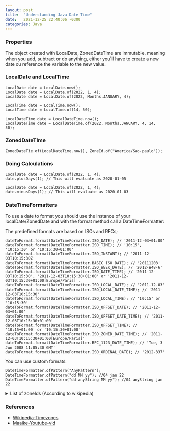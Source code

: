 ```yaml
---
layout: post
title:  "Understanding Java Date Time"
date:   2021-12-25 22:40:06 -0300
categories: Java
---
```


### Properties ###

The object created with LocalDate, ZonedDateTime are immutable, meaning when you add, subtract or do anything, either you`ll have to create a new date ou reference the variable to the new value.

### LocalDate and LocalTime ###

```
LocalDate date = LocalDate.now();
LocalDate date = LocalDate.of(2022, 1, 4);
LocalDate date = LocalDate.of(2022, Months.JANUARY, 4);
```

```
LocalTime date = LocalTime.now();
LocalTime date = LocalTime.of(14, 50);
```


```
LocalDateTime date = LocalDateTime.now();
LocalDateTime date = LocalDateTime.of(2022, Months.JANUARY, 4, 14, 50);
```


### ZonedDateTIme ###

```
ZonedDateTie.of(LocalDateTime.now(), ZoneId.of("America/Sao-paulo"));
```

### Doing Calculations ###

```
LocalDate date = LocalDate.of(2022, 1, 4);
date.plusDays(1); // This will evaluate as 2020-01-05
```

```
LocalDate date = LocalDate.of(2022, 1, 4);
date.minusDays(1); // This will evaluate as 2020-01-03
```


### DateTimeFormatters ###


To use a date to format you should use the instance of your localDate/ZonedDate and with the format method call a DateTimeFormatter:

The predefined formats are based on ISOs and RFCs;

```
dateToFormat.format(DateTimeFormatter.ISO_DATE); // '2011-12-03+01:00'
dateToFormat.format(DateTimeFormatter.ISO_TIME); // '10:15', '10:15:30' or '10:15:30+01:00'
dateToFormat.format(DateTimeFormatter.ISO_INSTANT); // '2011-12-03T10:15:30Z'
dateToFormat.format(DateTimeFormatter.BASIC_ISO_DATE); // '20111203'
dateToFormat.format(DateTimeFormatter.ISO_WEEK_DATE); // '2012-W48-6'
dateToFormat.format(DateTimeFormatter.ISO_DATE_TIME); // '2011-12-03T10:15:30', '2011-12-03T10:15:30+01:00' or '2011-12-03T10:15:30+01:00[Europe/Paris]'.
dateToFormat.format(DateTimeFormatter.ISO_LOCAL_DATE); // '2011-12-03'
dateToFormat.format(DateTimeFormatter.ISO_LOCAL_DATE_TIME); // '2011-12-03T10:15:30'
dateToFormat.format(DateTimeFormatter.ISO_LOCAL_TIME); // '10:15' or '10:15:30'
dateToFormat.format(DateTimeFormatter.ISO_OFFSET_DATE); // '2011-12-03+01:00'
dateToFormat.format(DateTimeFormatter.ISO_OFFSET_DATE_TIME); // '2011-12-03T10:15:30+01:00'
dateToFormat.format(DateTimeFormatter.ISO_OFFSET_TIME); // '10:15+01:00' or '10:15:30+01:00'
dateToFormat.format(DateTimeFormatter.ISO_ZONED_DATE_TIME); // '2011-12-03T10:15:30+01:00[Europe/Paris]'
dateToFormat.format(DateTimeFormatter.RFC_1123_DATE_TIME); // 'Tue, 3 Jun 2008 11:05:30 GMT'
dateToFormat.format(DateTimeFormatter.ISO_ORDINAL_DATE); // '2012-337'
```

You can use custom formats:

```
DateTimeFormatter.ofPattern("AnyPattern");
DateTimeFormatter.ofPattern("dd MM yy"); //04 jan 22
DateTimeFormatter.ofPattern("dd anyString MM yy"); //04 anyString jan 22
```

<details>
    <summary>List of zoneIds (According to wikipedia)</summary>

* Africa/Abidjan
* Africa/Accra
* Africa/Addis_Ababa
* Africa/Algiers
* Africa/Asmara
* Africa/Asmera
* Africa/Bamako
* Africa/Bangui
* Africa/Banjul
* Africa/Bissau
* Africa/Blantyre
* Africa/Brazzaville
* Africa/Bujumbura
* Africa/Cairo
* Africa/Casablanca
* Africa/Ceuta
* Africa/Conakry
* Africa/Dakar
* Africa/Dar_es_Salaam
* Africa/Djibouti
* Africa/Douala
* Africa/El_Aaiun
* Africa/Freetown
* Africa/Gaborone
* Africa/Harare
* Africa/Johannesburg
* Africa/Juba
* Africa/Kampala
* Africa/Khartoum
* Africa/Kigali
* Africa/Kinshasa
* Africa/Lagos
* Africa/Libreville
* Africa/Lome
* Africa/Luanda
* Africa/Lubumbashi
* Africa/Lusaka
* Africa/Malabo
* Africa/Maputo
* Africa/Maseru
* Africa/Mbabane
* Africa/Mogadishu
* Africa/Monrovia
* Africa/Nairobi
* Africa/Ndjamena
* Africa/Niamey
* Africa/Nouakchott
* Africa/Ouagadougou
* Africa/Porto-Novo
* Africa/Sao_Tome
* Africa/Timbuktu
* Africa/Tripoli
* Africa/Tunis
* Africa/Windhoek
* America/Adak
* America/Anchorage
* America/Anguilla
* America/Antigua
* America/Araguaina
* America/Argentina/Buenos_Aires
* America/Argentina/Catamarca
* America/Argentina/ComodRivadavia
* America/Argentina/Cordoba
* America/Argentina/Jujuy
* America/Argentina/La_Rioja
* America/Argentina/Mendoza
* America/Argentina/Rio_Gallegos
* America/Argentina/Salta
* America/Argentina/San_Juan
* America/Argentina/San_Luis
* America/Argentina/Tucuman
* America/Argentina/Ushuaia
* America/Aruba
* America/Asuncion
* America/Atikokan
* America/Atka
* America/Bahia
* America/Bahia_Banderas
* America/Barbados
* America/Belem
* America/Belize
* America/Blanc-Sablon
* America/Boa_Vista
* America/Bogota
* America/Boise
* America/Buenos_Aires
* America/Cambridge_Bay
* America/Campo_Grande
* America/Cancun
* America/Caracas
* America/Catamarca
* America/Cayenne
* America/Cayman
* America/Chicago
* America/Chihuahua
* America/Coral_Harbour
* America/Cordoba
* America/Costa_Rica
* America/Creston
* America/Cuiaba
* America/Curacao
* America/Danmarkshavn
* America/Dawson
* America/Dawson_Creek
* America/Denver
* America/Detroit
* America/Dominica
* America/Edmonton
* America/Eirunepe
* America/El_Salvador
* America/Ensenada
* America/Fort_Nelson
* America/Fort_Wayne
* America/Fortaleza
* America/Glace_Bay
* America/Godthab
* America/Goose_Bay
* America/Grand_Turk
* America/Grenada
* America/Guadeloupe
* America/Guatemala
* America/Guayaquil
* America/Guyana
* America/Halifax
* America/Havana
* America/Hermosillo
* America/Indiana/Indianapolis
* America/Indiana/Knox
* America/Indiana/Marengo
* America/Indiana/Petersburg
* America/Indiana/Tell_City
* America/Indiana/Vevay
* America/Indiana/Vincennes
* America/Indiana/Winamac
* America/Indianapolis
* America/Inuvik
* America/Iqaluit
* America/Jamaica
* America/Jujuy
* America/Juneau
* America/Kentucky/Louisville
* America/Kentucky/Monticello
* America/Knox_IN
* America/Kralendijk
* America/La_Paz
* America/Lima
* America/Los_Angeles
* America/Louisville
* America/Lower_Princes
* America/Maceio
* America/Managua
* America/Manaus
* America/Marigot
* America/Martinique
* America/Matamoros
* America/Mazatlan
* America/Mendoza
* America/Menominee
* America/Merida
* America/Metlakatla
* America/Mexico_City
* America/Miquelon
* America/Moncton
* America/Monterrey
* America/Montevideo
* America/Montreal
* America/Montserrat
* America/Nassau
* America/New_York
* America/Nipigon
* America/Nome
* America/Noronha
* America/North_Dakota/Beulah
* America/North_Dakota/Center
* America/North_Dakota/New_Salem
* America/Nuuk
* America/Ojinaga
* America/Panama
* America/Pangnirtung
* America/Paramaribo
* America/Phoenix
* America/Port-au-Prince
* America/Port_of_Spain
* America/Porto_Acre
* America/Porto_Velho
* America/Puerto_Rico
* America/Punta_Arenas
* America/Rainy_River
* America/Rankin_Inlet
* America/Recife
* America/Regina
* America/Resolute
* America/Rio_Branco
* America/Rosario
* America/Santa_Isabel
* America/Santarem
* America/Santiago
* America/Santo_Domingo
* America/Sao_Paulo
* America/Scoresbysund
* America/Shiprock
* America/Sitka
* America/St_Barthelemy
* America/St_Johns
* America/St_Kitts
* America/St_Lucia
* America/St_Thomas
* America/St_Vincent
* America/Swift_Current
* America/Tegucigalpa
* America/Thule
* America/Thunder_Bay
* America/Tijuana
* America/Toronto
* America/Tortola
* America/Vancouver
* America/Virgin
* America/Whitehorse
* America/Winnipeg
* America/Yakutat
* America/Yellowknife
* Antarctica/Casey
* Antarctica/Davis
* Antarctica/DumontDUrville
* Antarctica/Macquarie
* Antarctica/Mawson
* Antarctica/McMurdo
* Antarctica/Palmer
* Antarctica/Rothera
* Antarctica/South_Pole
* Antarctica/Syowa
* Antarctica/Troll
* Antarctica/Vostok
* Arctic/Longyearbyen
* Asia/Aden
* Asia/Almaty
* Asia/Amman
* Asia/Anadyr
* Asia/Aqtau
* Asia/Aqtobe
* Asia/Ashgabat
* Asia/Ashkhabad
* Asia/Atyrau
* Asia/Baghdad
* Asia/Bahrain
* Asia/Baku
* Asia/Bangkok
* Asia/Barnaul
* Asia/Beirut
* Asia/Bishkek
* Asia/Brunei
* Asia/Calcutta
* Asia/Chita
* Asia/Choibalsan
* Asia/Chongqing
* Asia/Chungking
* Asia/Colombo
* Asia/Dacca
* Asia/Damascus
* Asia/Dhaka
* Asia/Dili
* Asia/Dubai
* Asia/Dushanbe
* Asia/Famagusta
* Asia/Gaza
* Asia/Harbin
* Asia/Hebron
* Asia/Ho_Chi_Minh
* Asia/Hong_Kong
* Asia/Hovd
* Asia/Irkutsk
* Asia/Istanbul
* Asia/Jakarta
* Asia/Jayapura
* Asia/Jerusalem
* Asia/Kabul
* Asia/Kamchatka
* Asia/Karachi
* Asia/Kashgar
* Asia/Kathmandu
* Asia/Katmandu
* Asia/Khandyga
* Asia/Kolkata
* Asia/Krasnoyarsk
* Asia/Kuala_Lumpur
* Asia/Kuching
* Asia/Kuwait
* Asia/Macao
* Asia/Macau
* Asia/Magadan
* Asia/Makassar
* Asia/Manila
* Asia/Muscat
* Asia/Nicosia
* Asia/Novokuznetsk
* Asia/Novosibirsk
* Asia/Omsk
* Asia/Oral
* Asia/Phnom_Penh
* Asia/Pontianak
* Asia/Pyongyang
* Asia/Qatar
* Asia/Qostanay
* Asia/Qyzylorda
* Asia/Rangoon
* Asia/Riyadh
* Asia/Saigon
* Asia/Sakhalin
* Asia/Samarkand
* Asia/Seoul
* Asia/Shanghai
* Asia/Singapore
* Asia/Srednekolymsk
* Asia/Taipei
* Asia/Tashkent
* Asia/Tbilisi
* Asia/Tehran
* Asia/Tel_Aviv
* Asia/Thimbu
* Asia/Thimphu
* Asia/Tokyo
* Asia/Tomsk
* Asia/Ujung_Pandang
* Asia/Ulaanbaatar
* Asia/Ulan_Bator
* Asia/Urumqi
* Asia/Ust-Nera
* Asia/Vientiane
* Asia/Vladivostok
* Asia/Yakutsk
* Asia/Yangon
* Asia/Yekaterinburg
* Asia/Yerevan
* Atlantic/Azores
* Atlantic/Bermuda
* Atlantic/Canary
* Atlantic/Cape_Verde
* Atlantic/Faeroe
* Atlantic/Faroe
* Atlantic/Jan_Mayen
* Atlantic/Madeira
* Atlantic/Reykjavik
* Atlantic/South_Georgia
* Atlantic/St_Helena
* Atlantic/Stanley
* Australia/ACT
* Australia/Adelaide
* Australia/Brisbane
* Australia/Broken_Hill
* Australia/Canberra
* Australia/Currie
* Australia/Darwin
* Australia/Eucla
* Australia/Hobart
* Australia/LHI
* Australia/Lindeman
* Australia/Lord_Howe
* Australia/Melbourne
* Australia/North
* Australia/NSW
* Australia/Perth
* Australia/Queensland
* Australia/South
* Australia/Sydney
* Australia/Tasmania
* Australia/Victoria
* Australia/West
* Australia/Yancowinna
* Brazil/Acre
* Brazil/DeNoronha
* Brazil/East
* Brazil/West
* Canada/Atlantic
* Canada/Central
* Canada/Eastern
* Canada/Mountain
* Canada/Newfoundland
* Canada/Pacific
* Canada/Saskatchewan
* Canada/Yukon
* CET
* Chile/Continental
* Chile/EasterIsland
* CST6CDT
* Cuba
* EET
* Egypt
* Eire
* EST
* EST5EDT
* Etc/GMT
* Etc/GMT+0
* Etc/GMT+1
* Etc/GMT+10
* Etc/GMT+11
* Etc/GMT+12
* Etc/GMT+2
* Etc/GMT+3
* Etc/GMT+4
* Etc/GMT+5
* Etc/GMT+6
* Etc/GMT+7
* Etc/GMT+8
* Etc/GMT+9
* Etc/GMT-0
* Etc/GMT-1
* Etc/GMT-10
* Etc/GMT-11
* Etc/GMT-12
* Etc/GMT-13
* Etc/GMT-14
* Etc/GMT-2
* Etc/GMT-3
* Etc/GMT-4
* Etc/GMT-5
* Etc/GMT-6
* Etc/GMT-7
* Etc/GMT-8
* Etc/GMT-9
* Etc/GMT0
* Etc/Greenwich
* Etc/UCT
* Etc/Universal
* Etc/UTC
* Etc/Zulu
* Europe/Amsterdam
* Europe/Andorra
* Europe/Astrakhan
* Europe/Athens
* Europe/Belfast
* Europe/Belgrade
* Europe/Berlin
* Europe/Bratislava
* Europe/Brussels
* Europe/Bucharest
* Europe/Budapest
* Europe/Busingen
* Europe/Chisinau
* Europe/Copenhagen
* Europe/Dublin
* Europe/Gibraltar
* Europe/Guernsey
* Europe/Helsinki
* Europe/Isle_of_Man
* Europe/Istanbul
* Europe/Jersey
* Europe/Kaliningrad
* Europe/Kiev
* Europe/Kirov
* Europe/Lisbon
* Europe/Ljubljana
* Europe/London
* Europe/Luxembourg
* Europe/Madrid
* Europe/Malta
* Europe/Mariehamn
* Europe/Minsk
* Europe/Monaco
* Europe/Moscow
* Europe/Nicosia
* Europe/Oslo
* Europe/Paris
* Europe/Podgorica
* Europe/Prague
* Europe/Riga
* Europe/Rome
* Europe/Samara
* Europe/San_Marino
* Europe/Sarajevo
* Europe/Saratov
* Europe/Simferopol
* Europe/Skopje
* Europe/Sofia
* Europe/Stockholm
* Europe/Tallinn
* Europe/Tirane
* Europe/Tiraspol
* Europe/Ulyanovsk
* Europe/Uzhgorod
* Europe/Vaduz
* Europe/Vatican
* Europe/Vienna
* Europe/Vilnius
* Europe/Volgograd
* Europe/Warsaw
* Europe/Zagreb
* Europe/Zaporozhye
* Europe/Zurich
* Factory
* GB
* GB-Eire
* GMT
* GMT+0
* GMT-0
* GMT0
* Greenwich
* Hongkong
* HST
* Iceland
* Indian/Antananarivo
* Indian/Chagos
* Indian/Christmas
* Indian/Cocos
* Indian/Comoro
* Indian/Kerguelen
* Indian/Mahe
* Indian/Maldives
* Indian/Mauritius
* Indian/Mayotte
* Indian/Reunion
* Iran
* Israel
* Jamaica
* Japan
* Kwajalein
* Libya
* MET
* Mexico/BajaNorte
* Mexico/BajaSur
* Mexico/General
* MST
* MST7MDT
* Navajo
* NZ
* NZ-CHAT
* Pacific/Apia
* Pacific/Auckland
* Pacific/Bougainville
* Pacific/Chatham
* Pacific/Chuuk
* Pacific/Easter
* Pacific/Efate
* Pacific/Enderbury
* Pacific/Fakaofo
* Pacific/Fiji
* Pacific/Funafuti
* Pacific/Galapagos
* Pacific/Gambier
* Pacific/Guadalcanal
* Pacific/Guam
* Pacific/Honolulu
* Pacific/Johnston
* Pacific/Kanton
* Pacific/Kiritimati
* Pacific/Kosrae
* Pacific/Kwajalein
* Pacific/Majuro
* Pacific/Marquesas
* Pacific/Midway
* Pacific/Nauru
* Pacific/Niue
* Pacific/Norfolk
* Pacific/Noumea
* Pacific/Pago_Pago
* Pacific/Palau
* Pacific/Pitcairn
* Pacific/Pohnpei
* Pacific/Ponape
* Pacific/Port_Moresby
* Pacific/Rarotonga
* Pacific/Saipan
* Pacific/Samoa
* Pacific/Tahiti
* Pacific/Tarawa
* Pacific/Tongatapu
* Pacific/Truk
* Pacific/Wake
* Pacific/Wallis
* Pacific/Yap
* Poland
* Portugal
* PRC
* PST8PDT
* ROC
* ROK
* Singapore
* Turkey
* UCT
* Universal
* US/Alaska
* US/Aleutian
* US/Arizona
* US/Central
* US/East-Indiana
* US/Eastern
* US/Hawaii
* US/Indiana-Starke
* US/Michigan
* US/Mountain
* US/Pacific
* US/Samoa
* UTC
* W-SU
* WET
* Zulu
</details>
  

### References ###
* [Wikipedia-Timezones]
* [Maaike-Youtube-vid]


[Maaike-Youtube-vid]: youtube.com/watch?v=0XgdX5hDL4U
[Wikipedia-Timezones]: https://en.wikipedia.org/wiki/List_of_tz_database_time_zones
[bundler.io]: https://bundler.io
[homebrew install]: https://brew.sh/
[jekyll-docs]: https://jekyllrb.com/docs/home
[jekyll-gh]:   https://github.com/jekyll/jekyll
[jekyll-talk]: https://talk.jekyllrb.com/
[ref-slackify-1]: https://stackify.com/install-ruby-on-your-mac-everything-you-need-to-get-going/
[ref-jekyllinstall-2]: https://medium.com/20percentwork/creating-your-blog-for-free-using-jekyll-github-pages-dba37272730a
[ref-jekyllwebstorm-3]: https://hadihariri.com/2014/01/04/using-webstorm-to-maintain-a-jekyll-site/
[ref-jekylldocs-4]: https://jekyllrb.com/docs/
[ref-jekyllshowcases-5]: https://jekyllrb.com/showcase/
[ref-jekyll-troubleshooting-6]: https://stackoverflow.com/questions/8146249/jekyll-command-not-found
[ref-jekyll-troubleshooting-7]: https://help.github.com/en/github/working-with-github-pages/about-jekyll-build-errors-for-github-pages-sites
[ref-jekyll-troubleshooting-8]: https://help.github.com/en/github/working-with-github-pages/about-github-pages-and-jekyll
[ref-gitpages-9]: https://jarlowrey.com/blog/github-pages-custom-domain
[ref-gitpagestroubleshooting-10]: https://talk.jekyllrb.com/t/how-to-install-github-pages-with-jekyll/3510
[ref-gitpagestroubleshooting-11]: https://stackoverflow.com/questions/11577147/how-to-fix-http-404-on-github-pages#:~:text=Just%20wait%20about%20ten%20minutes,the%20problem%20at%20their%20end.
[ref-githubpages-12]: https://pages.github.com/